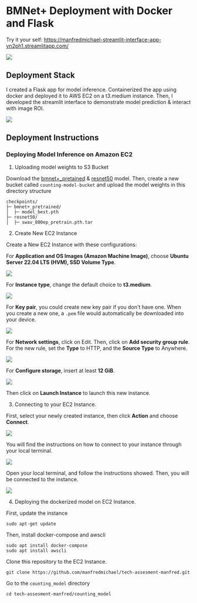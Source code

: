 # BMNet+ Deployment with Docker and Flask

Try it your self: https://manfredmichael-streamlit-interface-app-vn2ph1.streamlitapp.com/

![](https://github.com/manfredmichael/tech-assesment-mlflow-amazon-sagemaker/blob/main/assets/counting-model-demo.gif?raw=true)

## Deployment Stack

I created a Flask app for model inference. Containerized the app using docker and deployed it to AWS EC2 on a t3.medium instance. Then, I developed the streamlit interface to demonstrate model prediction & interact with image ROI.

![](https://github.com/manfredmichael/tech-assesment-mlflow-amazon-sagemaker/blob/main/assets/pipeline.png?raw=true)

## Deployment Instructions
### Deploying Model Inference on Amazon EC2
1. Uploading model weights to S3 Bucket

Download the [bmnet+_pretained](https://www.dropbox.com/s/mr52q8kp9tp7cy9/model_best.pth?dl=0) & [resnet50](https://dl.fbaipublicfiles.com/deepcluster/swav_800ep_pretrain.pth.tar) model. Then, create a new bucket called `counting-model-bucket` and upload the model weights in this directory structure
```
checkpoints/
├─ bmnet+_pretrained/
│  ├─ model_best.pth
├─ resnet50/
│  ├─ swav_800ep_pretrain.pth.tar
```

2. Create New EC2 Instance

Create a New EC2 Instance with these configurations:

For **Application and OS Images (Amazon Machine Image)**, choose **Ubuntu Server 22.04 LTS (HVM), SSD Volume Type**.

![](https://github.com/manfredmichael/tech-assesment-mlflow-amazon-sagemaker/blob/main/assets/2.1.png?raw=true)

For **Instance type**, change the default choice to **t3.medium**.

![](https://github.com/manfredmichael/tech-assesment-mlflow-amazon-sagemaker/blob/main/assets/2.2.png?raw=true)

For **Key pair**, you could create new key pair if you don't have one. When you create a new one, a `.pem` file would automatically be downloaded into your device.

![](https://github.com/manfredmichael/tech-assesment-mlflow-amazon-sagemaker/blob/main/assets/2.3.png?raw=true)

For **Network settings**, click on Edit. Then, click on **Add security group rule**. For the new rule, set the **Type** to HTTP, and the **Source Type** to Anywhere.

![](https://github.com/manfredmichael/tech-assesment-mlflow-amazon-sagemaker/blob/main/assets/2.4.png?raw=true)

For **Configure storage**, insert at least **12 GiB**. 

![](https://github.com/manfredmichael/tech-assesment-mlflow-amazon-sagemaker/blob/main/assets/2.5.png?raw=true)

Then click on **Launch Instance** to launch this new instance.

3. Connecting to your EC2 Instance.

First, select your newly created instance, then click **Action** and choose **Connect**.

![](https://github.com/manfredmichael/tech-assesment-mlflow-amazon-sagemaker/blob/main/assets/3.1.png?raw=true)

You will find the instructions on how to connect to your instance through your local terminal.

![](https://github.com/manfredmichael/tech-assesment-mlflow-amazon-sagemaker/blob/main/assets/3.2.png?raw=true)

Open your local terminal, and follow the instructions showed. Then, you will be connected to the instance.

![](https://github.com/manfredmichael/tech-assesment-mlflow-amazon-sagemaker/blob/main/assets/3.3.png?raw=true)

4. Deploying the dockerized model on EC2 Instance.

First, update the instance

```sudo apt-get update```

Then, install docker-compose and awscli

```
sudo apt install docker-compose
sudo apt install awscli
```

Clone this repository to the EC2 Instance.

```git clone https://github.com/manfredmichael/tech-assesment-manfred.git```

Go to the `counting_model` directory

```cd tech-assesment-manfred/counting_model```






